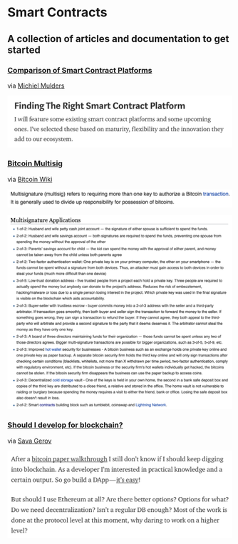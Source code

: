 # Smart Contracts

## A collection of articles and documentation to get started

### [Comparison of Smart Contract Platforms](https://hackernoon.com/comparison-of-smart-contract-platforms-2796e34673b7)  
via [Michiel Mulders](https://hackernoon.com/@michielmulders)

![find_the_right_sc_platform](../img/smart_contracts/find_the_right_sc_platform/01.png)

### [Bitcoin Multisig](https://en.bitcoin.it/wiki/Multisignature)  
via [Bitcoin Wiki](https://en.bitcoin.it/)

![bitcoin_multisig](../img/smart_contracts/multisig/02.png)

![bitcoin_multisig](../img/smart_contracts/multisig/01.png)

### [Should I develop for blockchain?](https://medium.com/coinmonks/should-i-develop-for-blockchain-d3321a6faecd)  
via [Sava Gerov](https://medium.com/@sgerov)

![blockchain_dev](../img/smart_contracts/should_I_develop_for_blockchain/01.png)


